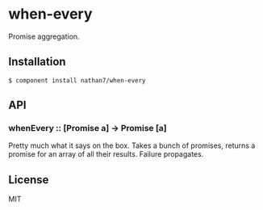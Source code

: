 
# when-every

  Promise aggregation.

## Installation

    $ component install nathan7/when-every

## API

### whenEvery :: [Promise a] -> Promise [a]

  Pretty much what it says on the box. Takes a bunch of promises, returns a promise for an array of all their results. Failure propagates.

## License

  MIT
